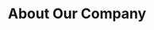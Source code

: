 ---
title: "About Our Company"
description: "this is meta description"
draft: false
bg_image: "images/featue-bg.webp"
---